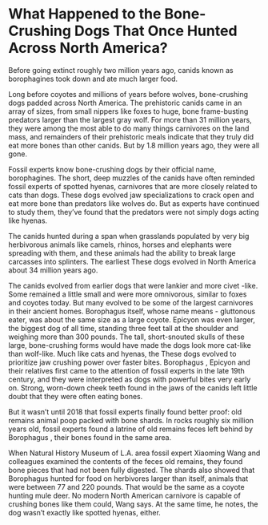 # What Happened to the Bone-Crushing Dogs That Once Hunted Across North America?

<p>Before going extinct roughly two million years ago, canids known as borophagines took down and ate much larger food.</p>

<p>Long before coyotes and millions of years before wolves, bone-crushing dogs padded across North America. The prehistoric canids came in an array of sizes, from small nippers like foxes to huge, bone frame-busting predators larger than the largest gray wolf. For more than 31 million years, they were among the most able to do many things carnivores on the land mass, and remainders of their prehistoric meals indicate that they truly did eat more bones than other canids. But by 1.8 million years ago, they were all gone.</p>

<p>Fossil experts know bone-crushing dogs by their official name, borophagines. The short, deep muzzles of the canids have often reminded fossil experts of spotted hyenas, carnivores that are more closely related to cats than dogs. These dogs evolved jaw specializations to crack open and eat more bone than predators like wolves do. But as experts have continued to study them, they’ve found that the predators were not simply dogs acting like hyenas.</p>

<p>The canids hunted during a span when grasslands populated by very big herbivorous animals like camels, rhinos, horses and elephants were spreading with them, and these animals had the ability to break large carcasses into splinters. The earliest These dogs evolved in North America about 34 million years ago.</p>

<p>The canids evolved from earlier dogs that were lankier and more civet -like. Some remained a little small and were more omnivorous, similar to foxes and coyotes today. But many evolved to be some of the largest carnivores in their ancient homes. Borophagus itself, whose name means - gluttonous eater, was about the same size as a large coyote. Epicyon was even larger, the biggest dog of all time, standing three feet tall at the shoulder and weighing more than 300 pounds. The tall, short-snouted skulls of these large, bone-crushing forms would have made the dogs look more cat-like than wolf-like. Much like cats and hyenas, the These dogs evolved to prioritize jaw crushing power over faster bites. Borophagus , Epicyon and their relatives first came to the attention of fossil experts in the late 19th century, and they were interpreted as dogs with powerful bites very early on. Strong, worn-down cheek teeth found in the jaws of the canids left little doubt that they were often eating bones.</p>

<p>But it wasn’t until 2018 that fossil experts finally found better proof: old remains animal poop packed with bone shards. In rocks roughly six million years old, fossil experts found a latrine of old remains feces left behind by Borophagus , their bones found in the same area.</p>

<p>When Natural History Museum of L.A. area fossil expert Xiaoming Wang and colleagues examined the contents of the feces old remains, they found bone pieces that had not been fully digested. The shards also showed that Borophagus hunted for food on herbivores larger than itself, animals that were between 77 and 220 pounds. That would be the same as a coyote hunting mule deer. No modern North American carnivore is capable of crushing bones like them could, Wang says. At the same time, he notes, the dog wasn’t exactly like spotted hyenas, either.</p>
